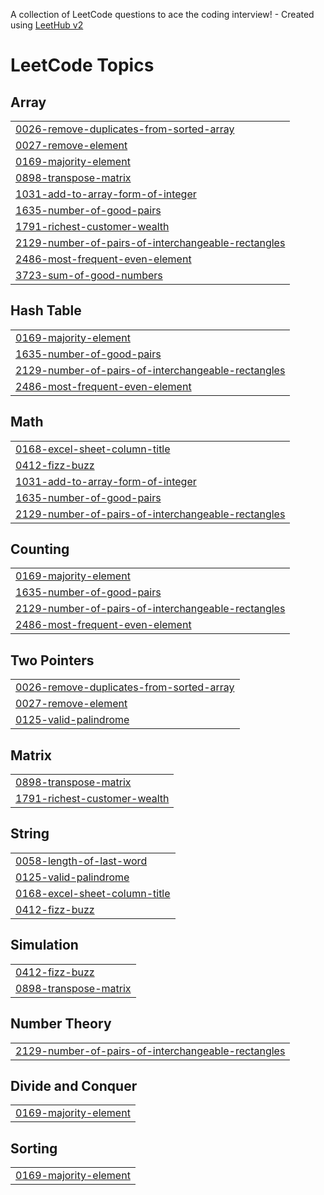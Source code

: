 A collection of LeetCode questions to ace the coding interview! - Created using [LeetHub v2](https://github.com/arunbhardwaj/LeetHub-2.0)
<!---LeetCode Topics Start-->
# LeetCode Topics
## Array
|  |
| ------- |
| [0026-remove-duplicates-from-sorted-array](https://github.com/shubha386/leetcode/tree/master/0026-remove-duplicates-from-sorted-array) |
| [0027-remove-element](https://github.com/shubha386/leetcode/tree/master/0027-remove-element) |
| [0169-majority-element](https://github.com/shubha386/leetcode/tree/master/0169-majority-element) |
| [0898-transpose-matrix](https://github.com/shubha386/leetcode/tree/master/0898-transpose-matrix) |
| [1031-add-to-array-form-of-integer](https://github.com/shubha386/leetcode/tree/master/1031-add-to-array-form-of-integer) |
| [1635-number-of-good-pairs](https://github.com/shubha386/leetcode/tree/master/1635-number-of-good-pairs) |
| [1791-richest-customer-wealth](https://github.com/shubha386/leetcode/tree/master/1791-richest-customer-wealth) |
| [2129-number-of-pairs-of-interchangeable-rectangles](https://github.com/shubha386/leetcode/tree/master/2129-number-of-pairs-of-interchangeable-rectangles) |
| [2486-most-frequent-even-element](https://github.com/shubha386/leetcode/tree/master/2486-most-frequent-even-element) |
| [3723-sum-of-good-numbers](https://github.com/shubha386/leetcode/tree/master/3723-sum-of-good-numbers) |
## Hash Table
|  |
| ------- |
| [0169-majority-element](https://github.com/shubha386/leetcode/tree/master/0169-majority-element) |
| [1635-number-of-good-pairs](https://github.com/shubha386/leetcode/tree/master/1635-number-of-good-pairs) |
| [2129-number-of-pairs-of-interchangeable-rectangles](https://github.com/shubha386/leetcode/tree/master/2129-number-of-pairs-of-interchangeable-rectangles) |
| [2486-most-frequent-even-element](https://github.com/shubha386/leetcode/tree/master/2486-most-frequent-even-element) |
## Math
|  |
| ------- |
| [0168-excel-sheet-column-title](https://github.com/shubha386/leetcode/tree/master/0168-excel-sheet-column-title) |
| [0412-fizz-buzz](https://github.com/shubha386/leetcode/tree/master/0412-fizz-buzz) |
| [1031-add-to-array-form-of-integer](https://github.com/shubha386/leetcode/tree/master/1031-add-to-array-form-of-integer) |
| [1635-number-of-good-pairs](https://github.com/shubha386/leetcode/tree/master/1635-number-of-good-pairs) |
| [2129-number-of-pairs-of-interchangeable-rectangles](https://github.com/shubha386/leetcode/tree/master/2129-number-of-pairs-of-interchangeable-rectangles) |
## Counting
|  |
| ------- |
| [0169-majority-element](https://github.com/shubha386/leetcode/tree/master/0169-majority-element) |
| [1635-number-of-good-pairs](https://github.com/shubha386/leetcode/tree/master/1635-number-of-good-pairs) |
| [2129-number-of-pairs-of-interchangeable-rectangles](https://github.com/shubha386/leetcode/tree/master/2129-number-of-pairs-of-interchangeable-rectangles) |
| [2486-most-frequent-even-element](https://github.com/shubha386/leetcode/tree/master/2486-most-frequent-even-element) |
## Two Pointers
|  |
| ------- |
| [0026-remove-duplicates-from-sorted-array](https://github.com/shubha386/leetcode/tree/master/0026-remove-duplicates-from-sorted-array) |
| [0027-remove-element](https://github.com/shubha386/leetcode/tree/master/0027-remove-element) |
| [0125-valid-palindrome](https://github.com/shubha386/leetcode/tree/master/0125-valid-palindrome) |
## Matrix
|  |
| ------- |
| [0898-transpose-matrix](https://github.com/shubha386/leetcode/tree/master/0898-transpose-matrix) |
| [1791-richest-customer-wealth](https://github.com/shubha386/leetcode/tree/master/1791-richest-customer-wealth) |
## String
|  |
| ------- |
| [0058-length-of-last-word](https://github.com/shubha386/leetcode/tree/master/0058-length-of-last-word) |
| [0125-valid-palindrome](https://github.com/shubha386/leetcode/tree/master/0125-valid-palindrome) |
| [0168-excel-sheet-column-title](https://github.com/shubha386/leetcode/tree/master/0168-excel-sheet-column-title) |
| [0412-fizz-buzz](https://github.com/shubha386/leetcode/tree/master/0412-fizz-buzz) |
## Simulation
|  |
| ------- |
| [0412-fizz-buzz](https://github.com/shubha386/leetcode/tree/master/0412-fizz-buzz) |
| [0898-transpose-matrix](https://github.com/shubha386/leetcode/tree/master/0898-transpose-matrix) |
## Number Theory
|  |
| ------- |
| [2129-number-of-pairs-of-interchangeable-rectangles](https://github.com/shubha386/leetcode/tree/master/2129-number-of-pairs-of-interchangeable-rectangles) |
## Divide and Conquer
|  |
| ------- |
| [0169-majority-element](https://github.com/shubha386/leetcode/tree/master/0169-majority-element) |
## Sorting
|  |
| ------- |
| [0169-majority-element](https://github.com/shubha386/leetcode/tree/master/0169-majority-element) |
<!---LeetCode Topics End-->